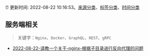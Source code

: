:alarm_clock: 更新时间: 2022-08-22 10:16:53。[来源分类](../README.md)、[标签分类](../TAGS.md)、[时间分类](../TIMELINE.md)

## 服务端相关


> 关键字：`Nginx`、`Docker`、`GraphQL`、`REST`、`gRPC`



- [2022-08-22-请教一个关于-nginx-根据子目录进行反向代理的问题](https://www.v2ex.com/t/874610) 